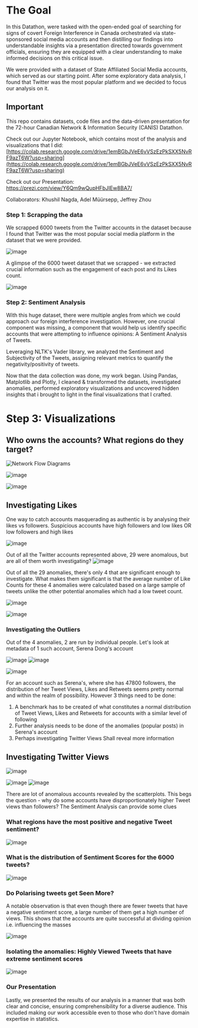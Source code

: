 # The Goal
In this Datathon, were tasked with the open-ended goal of searching for signs of covert Foreign Interference in Canada orchestrated via state-sponsored social media accounts and then distilling our findings into understandable insights via a presentation directed towards government officials, ensuring they are equipped with a clear understanding to make informed decisions on this critical issue.

We were provided with a dataset of State Affiliated Social Media accounts, which served as our starting point. After some exploratory data analysis, I found that Twitter was the most popular platform and we decided to focus our analysis on it. 

## Important

This repo contains datasets, code files and the data-driven presentation for the 72-hour Canadian Network & Information Security (CANIS) Datathon. 

Check out our Jupyter Notebook, which contains most of the analysis and visualizations that I did: [https://colab.research.google.com/drive/1emBGbJVeE6vVSzEzPkSXX5NvRF9azT6W?usp=sharing](https://colab.research.google.com/drive/1emBGbJVeE6vVSzEzPkSXX5NvRF9azT6W?usp=sharing)

Check out our Presentation: https://prezi.com/view/Y6Qm9wQupHFbJIEw8BA7/

Collaborators: Khushil Nagda, Adel Müürsepp, Jeffrey Zhou

### Step 1: Scrapping the data

We scrapped 6000 tweets from the Twitter accounts in the dataset because I found that Twitter was the most popular social media platform in the dataset that we were provided.

![image](https://github.com/khushil-sketch/Canadian-Information-Security-Datathon/assets/52947378/8ac41054-1811-4fb3-9d1b-257410c44ae5)

A glimpse of the 6000 tweet dataset that we scrapped - we extracted crucial information such as the engagement of each post and its Likes count.

![image](https://github.com/khushil-sketch/CANIS-Data-Visualization-Foreign-Interference-Hackathon/assets/52947378/c66c1dbf-c6e2-43a3-9e53-37f31594dd51)


### Step 2: Sentiment Analysis 

With this huge dataset, there were multiple angles from which we could approach our foreign interference investigation. However, one crucial component was missing, a component that would help us identify specific accounts that were attempting to influence opinions: A Sentiment Analysis of Tweets.

Leveraging NLTK's Vader library, we analyzed the Sentiment and Subjectivity of the Tweets, assigning relevant metrics to quantify the negativity/positivity of tweets.

Now that the data collection was done, my work began. Using Pandas, Matplotlib and Plotly, I cleaned & transformed the datasets, investigated anomalies, performed exploratory visualizations and uncovered hidden insights that i brought to light in the final visualizations that I crafted.

# Step 3: Visualizations

## Who owns the accounts? What regions do they target?

![Network Flow Diagrams](https://github.com/khushil-sketch/Canadian-Information-Security-Datathon/assets/52947378/ed7d6378-4dd5-4106-9e32-b6f79e55fc1a)

![image](https://github.com/khushil-sketch/Canadian-Information-Security-Datathon/assets/52947378/4023b9a3-289b-4738-b44f-9c15fd4aafd8)

![image](https://github.com/khushil-sketch/CANIS-Data-Visualization-Foreign-Interference-Hackathon/assets/52947378/5e101658-9f2e-4072-bdb1-2fe2fa8276e5)

## Investigating Likes
One way to catch accounts masquerading as authentic is by analysing their likes vs followers. Suspicious accounts have high followers and low likes OR low followers and high likes

![image](https://github.com/khushil-sketch/Canadian-Information-Security-Datathon/assets/52947378/dca6905c-00c9-420f-8153-8df4c0c68a38)

Out of all the Twitter accounts represented above, 29 were anomalous, but are all of them worth investigating?
![image](https://github.com/khushil-sketch/Canadian-Information-Security-Datathon/assets/52947378/e5f7ebf5-5793-48bb-8237-e1b6bfc399e9)

Out of all the 29 anomalies, there's only 4 that are significant enough to investigate.
What makes them significant is that the average number of Like Counts for these 4 anomalies were calculated based on a large sample of tweets unlike the other potential anomalies which had a low tweet count.

![image](https://github.com/khushil-sketch/Canadian-Information-Security-Datathon/assets/52947378/713b07c7-1cea-4caf-b82a-42c143f8594d)

![image](https://github.com/khushil-sketch/Canadian-Information-Security-Datathon/assets/52947378/a342060f-ee19-44a4-bb18-7dcdb9acf959)

### Investigating the Outliers

Out of the 4 anomalies, 2 are run by individual people. Let's look at metadata of 1 such account, Serena Dong's account

![image](https://github.com/khushil-sketch/Canadian-Information-Security-Datathon/assets/52947378/ce9a3824-4fe8-4d80-a092-c0b91d6fd14a)
![image](https://github.com/khushil-sketch/Canadian-Information-Security-Datathon/assets/52947378/4dd0b682-f39d-4b14-8b1e-f89ad9bdac2c)

![image](https://github.com/khushil-sketch/Canadian-Information-Security-Datathon/assets/52947378/e28288d8-2203-4e76-93f8-320ba314d7a9)

For an account such as Serena's, where she has 47800 followers, the distribution of her Tweet Views, Likes and Retweets seems pretty normal and within the realm of possibility. 
However 3 things need to be done:
1. A benchmark has to be created of what constitutes a normal distribution of Tweet Views, Likes and Retweets for accounts with a similar level of following
2. Further analysis needs to be done of the anomalies (popular posts) in Serena's account
3. Perhaps investigating Twitter Views Shall reveal more information

## Investigating Twitter Views

![image](https://github.com/khushil-sketch/Canadian-Information-Security-Datathon/assets/52947378/e83237f3-907f-4d18-883d-984c53f01ac5)

![image](https://github.com/khushil-sketch/Canadian-Information-Security-Datathon/assets/52947378/31ebfd1d-53a6-48db-8954-06416c535472) ![image](https://github.com/khushil-sketch/Canadian-Information-Security-Datathon/assets/52947378/b2714a62-f500-45df-b19c-3cf523e072f7)

There are lot of anomalous accounts revealed by the scatterplots. This begs the question - why do some accounts have disproportionately higher Tweet views than followers? The Sentiment Analysis can provide some clues

### What regions have the most positive and negative Tweet sentiment?

![image](https://github.com/khushil-sketch/Canadian-Information-Security-Datathon/assets/52947378/de4a3167-2937-4fd2-951c-e5d4c00ff893)

### What is the distribution of Sentiment Scores for the 6000 tweets?

![image](https://github.com/khushil-sketch/Canadian-Information-Security-Datathon/assets/52947378/fd30d2d6-8f1a-424d-9afd-927b3b410d62)

### Do Polarising tweets get Seen More?
A notable observation is that even though there are fewer tweets that have a negative sentiment score, a large number of them get a high number of views.
This shows that the accounts are quite successful at dividing opinion i.e. influencing the masses 

![image](https://github.com/khushil-sketch/Canadian-Information-Security-Datathon/assets/52947378/f503847f-2acc-4b58-8359-8c4a6195c167)

### Isolating the anomalies: Highly Viewed Tweets that have extreme sentiment scores

![image](https://github.com/khushil-sketch/Canadian-Information-Security-Datathon/assets/52947378/774cbfdc-71f5-461a-a5b2-248c755636cf)


### Our Presentation

Lastly, we presented the results of our analysis in a manner that was both clear and concise, ensuring comprehensibility for a diverse audience. This included making our work accessible even to those who don't have domain expertise in statistics.

